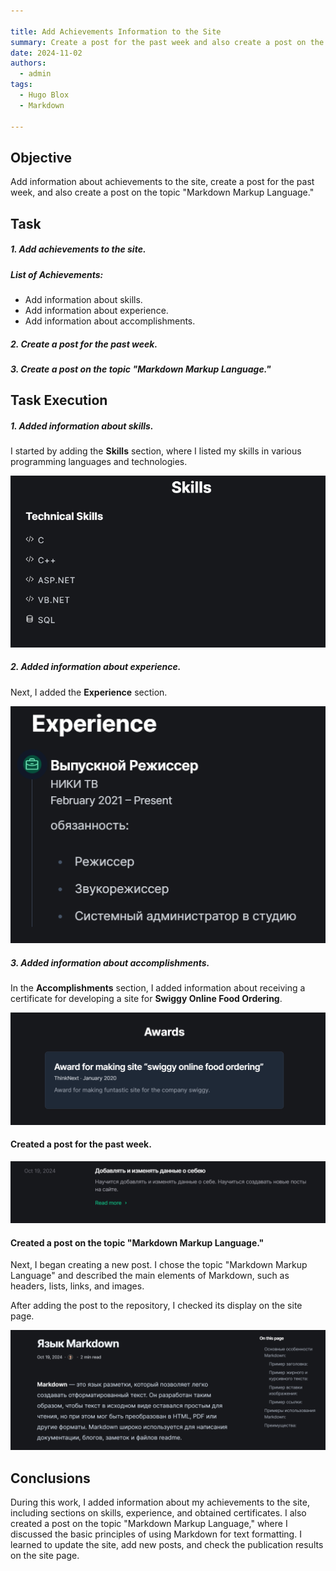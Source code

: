 ```yaml
---

title: Add Achievements Information to the Site
summary: Create a post for the past week and also create a post on the topic "Markdown Markup Language."
date: 2024-11-02
authors:
  - admin
tags:
  - Hugo Blox
  - Markdown

---
```


## Objective

Add information about achievements to the site, create a post for the past week, and also create a post on the topic "Markdown Markup Language."

## Task

##### 1. Add achievements to the site.

##### List of Achievements:

  - Add information about skills.
  - Add information about experience.
  - Add information about accomplishments.

##### 2. Create a post for the past week.

##### 3. Create a post on the topic "Markdown Markup Language."

## Task Execution

##### 1. Added information about skills.

I started by adding the **Skills** section, where I listed my skills in various programming languages and technologies.

![](1.png)

##### 2. Added information about experience.

Next, I added the **Experience** section.

![](2.png)

##### 3. Added information about accomplishments.

In the **Accomplishments** section, I added information about receiving a certificate for developing a site for **Swiggy Online Food Ordering**.

![](3.png)

#### Created a post for the past week.

![](4.png)

#### Created a post on the topic "Markdown Markup Language."

Next, I began creating a new post. I chose the topic "Markdown Markup Language" and described the main elements of Markdown, such as headers, lists, links, and images.

After adding the post to the repository, I checked its display on the site page.

![Creating a New Post](5.png)

## Conclusions

During this work, I added information about my achievements to the site, including sections on skills, experience, and obtained certificates. I also created a post on the topic "Markdown Markup Language," where I discussed the basic principles of using Markdown for text formatting. I learned to update the site, add new posts, and check the publication results on the site page.